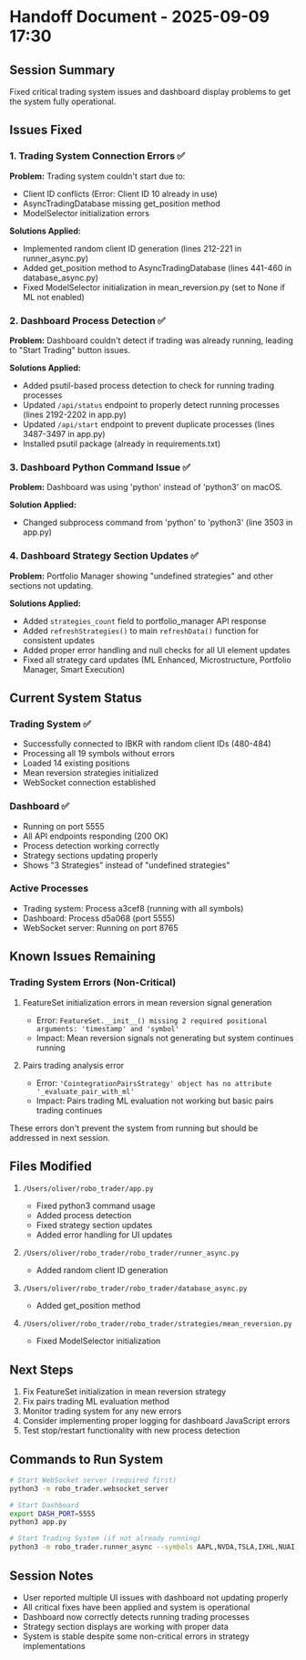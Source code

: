 # Handoff Document - 2025-09-09 17:30

## Session Summary
Fixed critical trading system issues and dashboard display problems to get the system fully operational.

## Issues Fixed

### 1. Trading System Connection Errors ✅
**Problem:** Trading system couldn't start due to:
- Client ID conflicts (Error: Client ID 10 already in use)
- AsyncTradingDatabase missing get_position method
- ModelSelector initialization errors

**Solutions Applied:**
- Implemented random client ID generation (lines 212-221 in runner_async.py)
- Added get_position method to AsyncTradingDatabase (lines 441-460 in database_async.py)
- Fixed ModelSelector initialization in mean_reversion.py (set to None if ML not enabled)

### 2. Dashboard Process Detection ✅
**Problem:** Dashboard couldn't detect if trading was already running, leading to "Start Trading" button issues.

**Solutions Applied:**
- Added psutil-based process detection to check for running trading processes
- Updated `/api/status` endpoint to properly detect running processes (lines 2192-2202 in app.py)
- Updated `/api/start` endpoint to prevent duplicate processes (lines 3487-3497 in app.py)
- Installed psutil package (already in requirements.txt)

### 3. Dashboard Python Command Issue ✅
**Problem:** Dashboard was using 'python' instead of 'python3' on macOS.

**Solution Applied:**
- Changed subprocess command from 'python' to 'python3' (line 3503 in app.py)

### 4. Dashboard Strategy Section Updates ✅
**Problem:** Portfolio Manager showing "undefined strategies" and other sections not updating.

**Solutions Applied:**
- Added `strategies_count` field to portfolio_manager API response
- Added `refreshStrategies()` to main `refreshData()` function for consistent updates
- Added proper error handling and null checks for all UI element updates
- Fixed all strategy card updates (ML Enhanced, Microstructure, Portfolio Manager, Smart Execution)

## Current System Status

### Trading System ✅
- Successfully connected to IBKR with random client IDs (480-484)
- Processing all 19 symbols without errors
- Loaded 14 existing positions
- Mean reversion strategies initialized
- WebSocket connection established

### Dashboard ✅
- Running on port 5555
- All API endpoints responding (200 OK)
- Process detection working correctly
- Strategy sections updating properly
- Shows "3 Strategies" instead of "undefined strategies"

### Active Processes
- Trading system: Process a3cef8 (running with all symbols)
- Dashboard: Process d5a068 (port 5555)
- WebSocket server: Running on port 8765

## Known Issues Remaining

### Trading System Errors (Non-Critical)
1. FeatureSet initialization errors in mean reversion signal generation
   - Error: `FeatureSet.__init__() missing 2 required positional arguments: 'timestamp' and 'symbol'`
   - Impact: Mean reversion signals not generating but system continues running

2. Pairs trading analysis error
   - Error: `'CointegrationPairsStrategy' object has no attribute '_evaluate_pair_with_ml'`
   - Impact: Pairs trading ML evaluation not working but basic pairs trading continues

These errors don't prevent the system from running but should be addressed in next session.

## Files Modified
1. `/Users/oliver/robo_trader/app.py`
   - Fixed python3 command usage
   - Added process detection
   - Fixed strategy section updates
   - Added error handling for UI updates

2. `/Users/oliver/robo_trader/robo_trader/runner_async.py`
   - Added random client ID generation

3. `/Users/oliver/robo_trader/robo_trader/database_async.py`
   - Added get_position method

4. `/Users/oliver/robo_trader/robo_trader/strategies/mean_reversion.py`
   - Fixed ModelSelector initialization

## Next Steps
1. Fix FeatureSet initialization in mean reversion strategy
2. Fix pairs trading ML evaluation method
3. Monitor trading system for any new errors
4. Consider implementing proper logging for dashboard JavaScript errors
5. Test stop/restart functionality with new process detection

## Commands to Run System
```bash
# Start WebSocket server (required first)
python3 -m robo_trader.websocket_server

# Start Dashboard
export DASH_PORT=5555
python3 app.py

# Start Trading System (if not already running)
python3 -m robo_trader.runner_async --symbols AAPL,NVDA,TSLA,IXHL,NUAI,BZAI,ELTP,OPEN,CEG,VRT,PLTR,UPST,TEM,HTFL,SDGR,APLD,SOFI,CORZ,WULF
```

## Session Notes
- User reported multiple UI issues with dashboard not updating properly
- All critical fixes have been applied and system is operational
- Dashboard now correctly detects running trading processes
- Strategy section displays are working with proper data
- System is stable despite some non-critical errors in strategy implementations